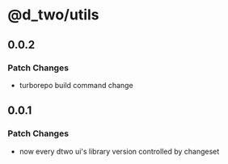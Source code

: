 # @d_two/utils

## 0.0.2

### Patch Changes

- turborepo build command change

## 0.0.1

### Patch Changes

- now every dtwo ui's library version controlled by changeset
